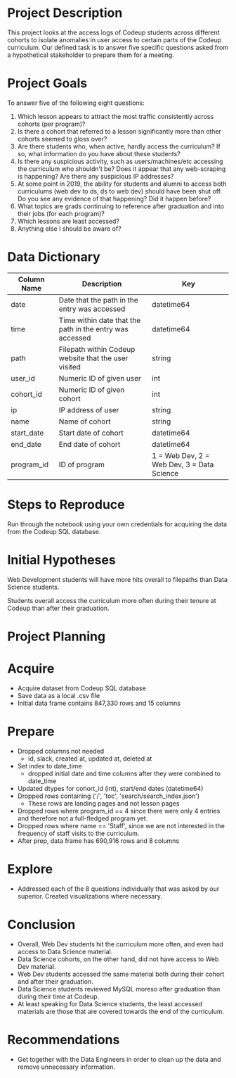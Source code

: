 # Project Description

This project looks at the access logs of Codeup students across different cohorts to isolate anomalies in user access to certain parts of the Codeup curriculum. Our defined task is to answer five specific questions asked from a hypothetical stakeholder to prepare them for a meeting.

# Project Goals

To answer five of the following eight questions:

1. Which lesson appears to attract the most traffic consistently across cohorts (per program)?
2. Is there a cohort that referred to a lesson significantly more than other cohorts seemed to gloss over?
3. Are there students who, when active, hardly access the curriculum? If so, what information do you have about these students?
4. Is there any suspicious activity, such as users/machines/etc accessing the curriculum who shouldn’t be? Does it appear that any web-scraping is happening? Are there any suspicious IP addresses?
5. At some point in 2019, the ability for students and alumni to access both curriculums (web dev to ds, ds to web dev) should have been shut off. Do you see any evidence of that happening? Did it happen before?
6. What topics are grads continuing to reference after graduation and into their jobs (for each program)?
7. Which lessons are least accessed?
8. Anything else I should be aware of?

# Data Dictionary

Column Name | Description | Key
--- | --- | --- 
date | Date that the path in the entry was accessed | datetime64
time | Time within date that the path in the entry was accessed | datetime64
path | Filepath within Codeup website that the user visited | string
user_id | Numeric ID of given user | int
cohort_id | Numeric ID of given cohort | int
ip | IP address of user | string
name | Name of cohort | string
start_date | Start date of cohort | datetime64
end_date | End date of cohort | datetime64
program_id | ID of program | 1 = Web Dev, 2 = Web Dev, 3 = Data Science

# Steps to Reproduce

Run through the notebook using your own credentials for acquiring the data from the Codeup SQL database.

# Initial Hypotheses

Web Development students will have more hits overall to filepaths than Data Science students.

Students overall access the curriculum more often during their tenure at Codeup than after their graduation.

# Project Planning 

# Acquire

- Acquire dataset from Codeup SQL database
- Save data as a local .csv file
- Initial data frame contains 847,330 rows and 15 columns

# Prepare

- Dropped columns not needed
    - id, slack, created at, updated at, deleted at
- Set index to date_time
    - dropped initial date and time columns after they were combined to date_time
- Updated dtypes for cohort_id (int), start/end dates (datetime64)
- Dropped rows containing ('/', 'toc', 'search/search_index.json')
    - These rows are landing pages and not lesson pages
- Dropped rows where program_id == 4 since there were only 4 entries and therefore not a full-fledged program yet.
- Dropped rows where name == 'Staff', since we are not interested in the frequency of staff visits to the curriculum.
- After prep, data frame has 690,916 rows and 8 columns

# Explore

- Addressed each of the 8 questions individually that was asked by our superior. Created visualizations where necessary.

# Conclusion

- Overall, Web Dev students hit the curriculum more often, and even had access to Data Science material. 
- Data Science cohorts, on the other hand, did not have access to Web Dev material.
- Web Dev students accessed the same material both during their cohort and after their graduation.
- Data Science students reviewed MySQL moreso after graduation than during their time at Codeup.
- At least speaking for Data Science students, the least accessed materials are those that are covered towards the end of the curriculum.

# Recommendations

- Get together with the Data Engineers in order to clean up the data and remove unnecessary information.
